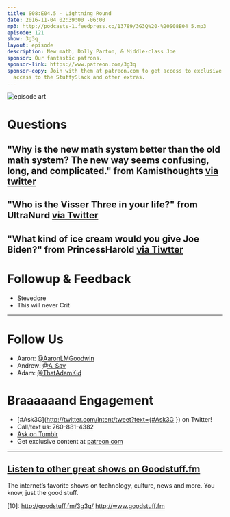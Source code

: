 ```yaml
---
title: S08:E04.5 - Lightning Round
date: 2016-11-04 02:39:00 -06:00
mp3: http://podcasts-1.feedpress.co/13789/3G3Q%20-%20S08E04_5.mp3
episode: 121
show: 3g3q
layout: episode
description: New math, Dolly Parton, & Middle-class Joe
sponsor: Our fantastic patrons.
sponsor-link: https://www.patreon.com/3g3q
sponsor-copy: Join with them at patreon.com to get access to exclusive bonus material,
  access to the StuffySlack and other extras.
---
```


![episode art][1]

# Questions

## **"Why is the new math system better than the old math system? The new way seems confusing, long, and complicated."** from Kamisthoughts [via twitter][2]
## **"Who is the Visser Three in your life?"** from UltraNurd [via Twitter][3]
## **"What kind of ice cream would you give Joe Biden?"** from PrincessHarold [via Tiwtter][4]

# Followup & Feedback

* Stevedore
* This will never Crit

***

# Follow Us
* Aaron: [@AaronLMGoodwin](http://twitter.com/aaronlmgoodwin)
* Andrew: [@A_Sav](http://twitter.com/a_sav)
* Adam: [@ThatAdamKid](http://twitter.com/thatadamkid)

# Braaaaaand Engagement
* [#Ask3G](http://twitter.com/intent/tweet?text={#Ask3G }) on Twitter!
* Call/text us: 760-881-4382
* [Ask on Tumblr](http://3g3q.co/ask)
* Get exclusive content at [patreon.com](http://www.patreon.com/3g3q)

***

## [Listen to other great shows on Goodstuff.fm](http://goodstuff.fm/)
The internet’s favorite shows on technology, culture, news and more. You know, just the good stuff.

[1]: http://l.gdwn.co/11nVB.jpg
[2]: https://twitter.com/608372027/status/687351190196113408
[3]: https://twitter.com/12884962/status/703865554629623809
[4]: https://twitter.com/83285176/status/783300050017325057
[5]: http://twitter.com/aaronlmgoodwin
[6]: http://twitter.com/a_sav
[7]: http://twitter.com/thatadamkid
[8]: http://3g3q.co/ask
[9]: http://www.patreon.com/3g3q
[10]: http://goodstuff.fm/3g3q/ http://www.goodstuff.fm
